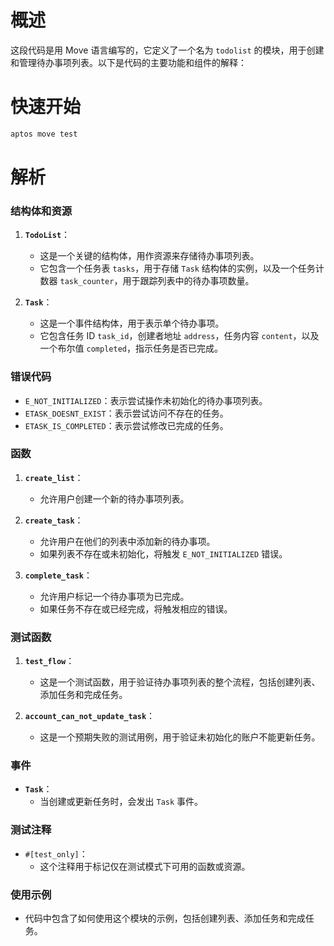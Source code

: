 # 概述

这段代码是用 Move 语言编写的，它定义了一个名为 `todolist` 的模块，用于创建和管理待办事项列表。以下是代码的主要功能和组件的解释：

# 快速开始

```bash
aptos move test
```

# 解析


### 结构体和资源

1. **`TodoList`**：
    - 这是一个关键的结构体，用作资源来存储待办事项列表。
    - 它包含一个任务表 `tasks`，用于存储 `Task` 结构体的实例，以及一个任务计数器 `task_counter`，用于跟踪列表中的待办事项数量。

2. **`Task`**：
    - 这是一个事件结构体，用于表示单个待办事项。
    - 它包含任务 ID `task_id`，创建者地址 `address`，任务内容 `content`，以及一个布尔值 `completed`，指示任务是否已完成。

### 错误代码

- `E_NOT_INITIALIZED`：表示尝试操作未初始化的待办事项列表。
- `ETASK_DOESNT_EXIST`：表示尝试访问不存在的任务。
- `ETASK_IS_COMPLETED`：表示尝试修改已完成的任务。

### 函数

1. **`create_list`**：
    - 允许用户创建一个新的待办事项列表。

2. **`create_task`**：
    - 允许用户在他们的列表中添加新的待办事项。
    - 如果列表不存在或未初始化，将触发 `E_NOT_INITIALIZED` 错误。

3. **`complete_task`**：
    - 允许用户标记一个待办事项为已完成。
    - 如果任务不存在或已经完成，将触发相应的错误。

### 测试函数

1. **`test_flow`**：
    - 这是一个测试函数，用于验证待办事项列表的整个流程，包括创建列表、添加任务和完成任务。

2. **`account_can_not_update_task`**：
    - 这是一个预期失败的测试用例，用于验证未初始化的账户不能更新任务。

### 事件

- **`Task`**：
    - 当创建或更新任务时，会发出 `Task` 事件。

### 测试注释

- `#[test_only]`：
    - 这个注释用于标记仅在测试模式下可用的函数或资源。

### 使用示例

- 代码中包含了如何使用这个模块的示例，包括创建列表、添加任务和完成任务。

